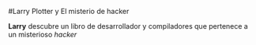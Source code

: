 #Larry Plotter y El misterio de hacker

**Larry** descubre un libro de desarrollador y compiladores que pertenece a un misterioso *hacker*
